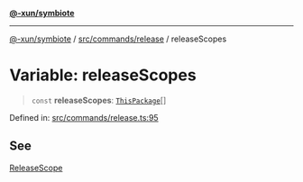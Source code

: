 [**@-xun/symbiote**](../../../../README.md)

***

[@-xun/symbiote](../../../../README.md) / [src/commands/release](../README.md) / releaseScopes

# Variable: releaseScopes

> `const` **releaseScopes**: [`ThisPackage`](../../../configure/enumerations/ThisPackageGlobalScope.md#thispackage)[]

Defined in: [src/commands/release.ts:95](https://github.com/Xunnamius/symbiote/blob/93db40a191a3211953c897ee68551b6408725320/src/commands/release.ts#L95)

## See

[ReleaseScope](../../../configure/enumerations/ThisPackageGlobalScope.md)
